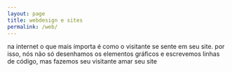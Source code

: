 ```yaml
---
layout: page
title: webdesign e sites
permalink: /web/
---
```


na internet o que mais importa &eacute; como o visitante se sente em seu site. por isso, n&oacute;s n&atilde;o s&oacute; desenhamos os elementos gr&aacute;ficos e escrevemos linhas de c&oacute;digo, mas fazemos seu visitante amar seu site
